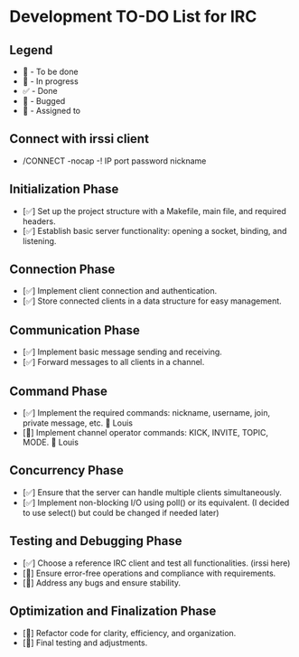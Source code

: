 # Development TO-DO List for IRC

## Legend
- 📝 - To be done
- 🔨 - In progress
- ✅ - Done
- 🐛 - Bugged
- 🤝 - Assigned to

## Connect with irssi client
- /CONNECT -nocap -! IP port password nickname

## Initialization Phase
- [✅] Set up the project structure with a Makefile, main file, and required headers. 
- [✅] Establish basic server functionality: opening a socket, binding, and listening.

## Connection Phase
- [✅] Implement client connection and authentication.
- [✅] Store connected clients in a data structure for easy management.

## Communication Phase
- [✅] Implement basic message sending and receiving.
- [✅] Forward messages to all clients in a channel.

## Command Phase
- [✅] Implement the required commands: nickname, username, join, private message, etc. 🤝 Louis
- [📝] Implement channel operator commands: KICK, INVITE, TOPIC, MODE. 🤝 Louis

## Concurrency Phase
- [✅] Ensure that the server can handle multiple clients simultaneously. 
- [✅] Implement non-blocking I/O using poll() or its equivalent. (I decided to use select() but could be changed if needed later)

## Testing and Debugging Phase
- [✅] Choose a reference IRC client and test all functionalities. (irssi here)
- [📝] Ensure error-free operations and compliance with requirements. 
- [📝] Address any bugs and ensure stability. 

## Optimization and Finalization Phase
- [📝] Refactor code for clarity, efficiency, and organization.
- [📝] Final testing and adjustments.
